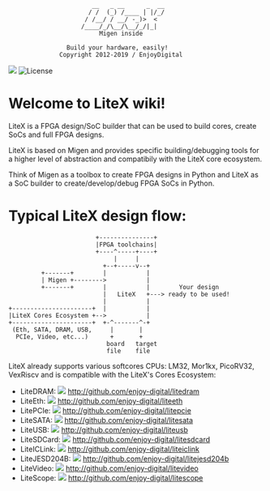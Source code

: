 ```
                       __   _ __      _  __
                      / /  (_) /____ | |/_/
                     / /__/ / __/ -_)>  <
                    /____/_/\__/\__/_/|_|
                         Migen inside

                Build your hardware, easily!
              Copyright 2012-2019 / EnjoyDigital
```
[![](https://travis-ci.com/enjoy-digital/litex.svg?branch=master)](https://travis-ci.com/enjoy-digital/litex)
![License](https://img.shields.io/badge/License-BSD%202--Clause-orange.svg)
# Welcome to LiteX wiki!
LiteX is a FPGA design/SoC builder that can be used to build cores, create
SoCs and full FPGA designs.

LiteX is based on Migen and provides specific building/debugging tools for
a higher level of abstraction and compatibily with the LiteX core ecosystem.

Think of Migen as a toolbox to create FPGA designs in Python and LiteX as a
SoC builder to create/develop/debug FPGA SoCs in Python.

# Typical LiteX design flow:
```
                        +---------------+
                        |FPGA toolchains|
                        +----^-----+----+
                             |     |
                          +--+-----v--+
         +-------+        |           |
         | Migen +-------->           |
         +-------+        |           |        Your design
                          |   LiteX   +---> ready to be used!
                          |           |
+----------------------+  |           |
|LiteX Cores Ecosystem +-->           |
+----------------------+  +-^-------^-+
 (Eth, SATA, DRAM, USB,     |       |
  PCIe, Video, etc...)      +       +
                           board   target
                           file    file
```
LiteX already supports various softcores CPUs: LM32, Mor1kx, PicoRV32, VexRiscv
and is compatible with the LiteX's Cores Ecosystem:

- LiteDRAM: [![](https://travis-ci.org/enjoy-digital/litedram.svg?branch=master)](https://travis-ci.com/enjoy-digital/litedram) http://github.com/enjoy-digital/litedram
- LiteEth: ![](https://travis-ci.com/enjoy-digital/liteth.svg?branch=master) http://github.com/enjoy-digital/liteeth
- LitePCIe: ![](https://travis-ci.com/enjoy-digital/litepcie.svg?branch=master) http://github.com/enjoy-digital/litepcie
- LiteSATA: ![](https://travis-ci.com/enjoy-digital/litesata.svg?branch=master) http://github.com/enjoy-digital/litesata
- LiteUSB: ![](https://travis-ci.com/enjoy-digital/liteusb.svg?branch=master) http://github.com/enjoy-digital/liteusb
- LiteSDCard: ![](https://travis-ci.com/enjoy-digital/litesdcard.svg?branch=master) http://github.com/enjoy-digital/litesdcard
- LiteICLink: ![](https://travis-ci.com/enjoy-digital/liteiclink.svg?branch=master) http://github.com/enjoy-digital/liteiclink
- LiteJESD204B: ![](https://travis-ci.com/enjoy-digital/litejesd204b.svg?branch=master) http://github.com/enjoy-digital/litejesd204b
- LiteVideo: ![](https://travis-ci.com/enjoy-digital/litevideo.svg?branch=master) http://github.com/enjoy-digital/litevideo
- LiteScope: ![](https://travis-ci.com/enjoy-digital/litescope.svg?branch=master) http://github.com/enjoy-digital/litescope
